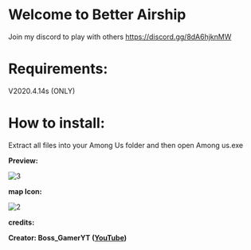 # Welcome to Better Airship

Join my discord to play with others https://discord.gg/8dA6hjknMW

# Requirements:

V2020.4.14s (ONLY)

# How to install:

Extract all files into your Among Us folder and then open Among us.exe


**Preview:**

![3](https://cdn.discordapp.com/attachments/813115950940553218/837411492629970965/unknown.png)

**map Icon:**

![2](https://cdn.discordapp.com/attachments/813115950940553218/837410694432555038/better_airship.png)

**credits:**

**Creator: Boss_GamerYT ([YouTube](https://youtube.com/BossGamerYTShorts))**
